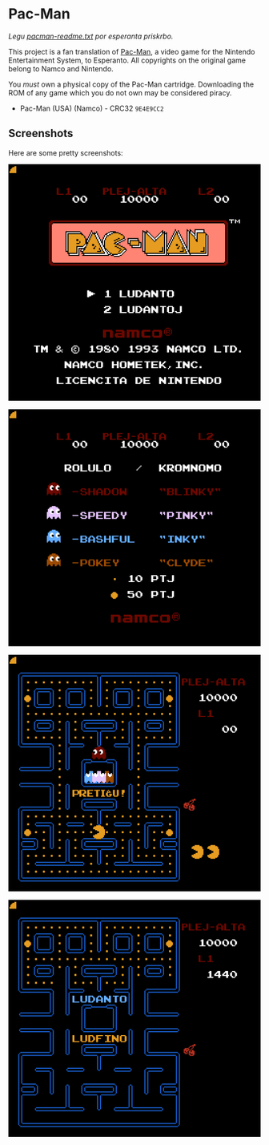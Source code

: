# Pac-Man

_Legu
[pacman-readme.txt](pacman-readme.txt) por esperanta priskrbo._

This project is a fan translation of
[Pac-Man](https://en.wikipedia.org/wiki/Pac-Man), a video game
for the Nintendo Entertainment System, to Esperanto. All
copyrights on the original game belong to Namco and Nintendo.

You *must* own a physical copy of the Pac-Man cartridge.
Downloading the ROM of any game which you do not own may be
considered piracy.

  * Pac-Man (USA) (Namco) - CRC32 `9E4E9CC2`

## Screenshots

Here are some pretty screenshots:

![Title screen](images/image-1.png)

![Ghosts](images/image-2.png)

![Ready!](images/image-3.png)

![Game over](images/image-4.png)
